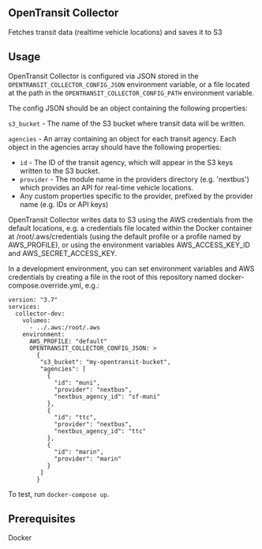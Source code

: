 ## OpenTransit Collector

Fetches transit data (realtime vehicle locations) and saves it to S3

## Usage

OpenTransit Collector is configured via JSON stored in the `OPENTRANSIT_COLLECTOR_CONFIG_JSON` environment variable, or a file located at the path in the `OPENTRANSIT_COLLECTOR_CONFIG_PATH` environment variable.

The config JSON should be an object containing the following properties:

`s3_bucket` - The name of the S3 bucket where transit data will be written.

`agencies` - An array containing an object for each transit agency. Each object in the agencies array should have the following properties:
* `id` - The ID of the transit agency, which will appear in the S3 keys written to the S3 bucket.
* `provider` - The module name in the providers directory (e.g. 'nextbus') which provides an API for real-time vehicle locations.
* Any custom properties specific to the provider, prefixed by the provider name (e.g. IDs or API keys)

OpenTransit Collector writes data to S3 using the AWS credentials from the default locations, e.g. a credentials file located within the Docker container at /root/.aws/credentials (using the default profile or a profile named by AWS_PROFILE), or using the environment variables AWS_ACCESS_KEY_ID and AWS_SECRET_ACCESS_KEY.

In a development environment, you can set environment variables and AWS credentials by creating a file in the root of this repository named docker-compose.override.yml, e.g.:

```
version: "3.7"
services:
  collector-dev:
    volumes:
      - ../.aws:/root/.aws
    environment:
      AWS_PROFILE: "default"
      OPENTRANSIT_COLLECTOR_CONFIG_JSON: >
        {
         "s3_bucket": "my-opentransit-bucket",
         "agencies": [
           {
             "id": "muni",
             "provider": "nextbus",
             "nextbus_agency_id": "sf-muni"
           },
           {
             "id": "ttc",
             "provider": "nextbus",
             "nextbus_agency_id": "ttc"
           },
           {
             "id": "marin",
             "provider": "marin"
           }
         ]
        }
```

To test, run `docker-compose up`.

## Prerequisites

Docker
